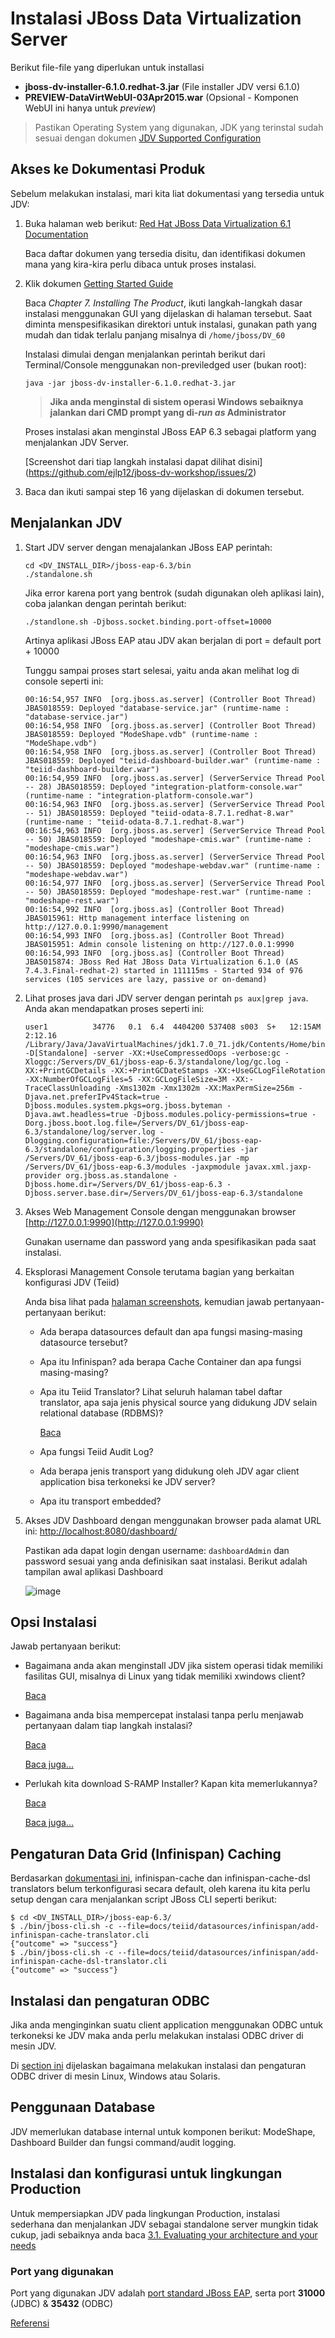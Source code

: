 # Instalasi JBoss Data Virtualization Server

Berikut file-file yang diperlukan untuk installasi

*  **jboss-dv-installer-6.1.0.redhat-3.jar** (File installer JDV versi 6.1.0)
*  **PREVIEW-DataVirtWebUI-03Apr2015.war** (Opsional - Komponen WebUI ini hanya untuk _preview_)

> Pastikan Operating System yang digunakan, JDK yang terinstal sudah sesuai dengan dokumen [JDV Supported Configuration](https://access.redhat.com/articles/703663)


## Akses ke Dokumentasi Produk

Sebelum melakukan instalasi, mari kita liat dokumentasi yang tersedia untuk JDV:

1.  Buka halaman web berikut: [Red Hat JBoss Data Virtualization 6.1 Documentation](https://access.redhat.com/documentation/en-US/Red_Hat_JBoss_Data_Virtualization/)
    
    Baca daftar dokumen yang tersedia disitu, dan identifikasi dokumen mana yang kira-kira perlu dibaca untuk proses instalasi.

2.  Klik dokumen [Getting Started Guide](https://access.redhat.com/site/documentation/en-US/Red_Hat_JBoss_Data_Virtualization/6.1/html/Getting_Started_Guide/index.html)

    Baca _Chapter 7. Installing The Product_, ikuti langkah-langkah dasar instalasi menggunakan GUI yang dijelaskan di halaman tersebut. Saat diminta menspesifikasikan direktori untuk instalasi, gunakan path yang mudah dan tidak terlalu panjang misalnya di `/home/jboss/DV_60`
    
    Instalasi dimulai dengan menjalankan perintah berikut dari Terminal/Console menggunakan non-previledged user (bukan root):
    
    ```
    java -jar jboss-dv-installer-6.1.0.redhat-3.jar
    ```
    
    > **Jika anda menginstal di sistem operasi Windows sebaiknya jalankan dari CMD prompt yang di-_run as_ Administrator**
    
    Proses instalasi akan menginstal JBoss EAP 6.3 sebagai platform yang menjalankan JDV Server.
    
    [Screenshot dari tiap langkah instalasi dapat dilihat disini] (https://github.com/ejlp12/jboss-dv-workshop/issues/2)

3.  Baca dan ikuti sampai step 16 yang dijelaskan di dokumen tersebut.

## Menjalankan JDV

1.  Start JDV server dengan menajalankan JBoss EAP perintah:

	```
	cd <DV_INSTALL_DIR>/jboss-eap-6.3/bin
	./standalone.sh
	```
	
	Jika error karena port yang bentrok (sudah digunakan oleh aplikasi lain), coba jalankan dengan perintah berikut:
	
	```
	./standlone.sh -Djboss.socket.binding.port-offset=10000
	```
	
	Artinya aplikasi JBoss EAP atau JDV akan berjalan di port = default port + 10000
	
	Tunggu sampai proses start selesai, yaitu anda akan melihat log di console seperti ini:
	
	```
	00:16:54,957 INFO  [org.jboss.as.server] (Controller Boot Thread) JBAS018559: Deployed "database-service.jar" (runtime-name : "database-service.jar")
	00:16:54,958 INFO  [org.jboss.as.server] (Controller Boot Thread) JBAS018559: Deployed "ModeShape.vdb" (runtime-name : "ModeShape.vdb")
	00:16:54,958 INFO  [org.jboss.as.server] (Controller Boot Thread) JBAS018559: Deployed "teiid-dashboard-builder.war" (runtime-name : "teiid-dashboard-builder.war")
	00:16:54,959 INFO  [org.jboss.as.server] (ServerService Thread Pool -- 28) JBAS018559: Deployed "integration-platform-console.war" (runtime-name : "integration-platform-console.war")
	00:16:54,963 INFO  [org.jboss.as.server] (ServerService Thread Pool -- 51) JBAS018559: Deployed "teiid-odata-8.7.1.redhat-8.war" (runtime-name : "teiid-odata-8.7.1.redhat-8.war")
	00:16:54,963 INFO  [org.jboss.as.server] (ServerService Thread Pool -- 50) JBAS018559: Deployed "modeshape-cmis.war" (runtime-name : "modeshape-cmis.war")
	00:16:54,963 INFO  [org.jboss.as.server] (ServerService Thread Pool -- 50) JBAS018559: Deployed "modeshape-webdav.war" (runtime-name : "modeshape-webdav.war")
	00:16:54,977 INFO  [org.jboss.as.server] (ServerService Thread Pool -- 50) JBAS018559: Deployed "modeshape-rest.war" (runtime-name : "modeshape-rest.war")
	00:16:54,992 INFO  [org.jboss.as] (Controller Boot Thread) JBAS015961: Http management interface listening on http://127.0.0.1:9990/management
	00:16:54,993 INFO  [org.jboss.as] (Controller Boot Thread) JBAS015951: Admin console listening on http://127.0.0.1:9990
	00:16:54,993 INFO  [org.jboss.as] (Controller Boot Thread) JBAS015874: JBoss Red Hat JBoss Data Virtualization 6.1.0 (AS 7.4.3.Final-redhat-2) started in 111115ms - Started 934 of 976 services (105 services are lazy, passive or on-demand)
	```
2.  Lihat proses java dari JDV server dengan perintah `ps aux|grep java`. Anda akan mendapatkan proses seperti ini:

	```
	user1          34776   0.1  6.4  4404200 537408 s003  S+   12:15AM   2:12.16 /Library/Java/JavaVirtualMachines/jdk1.7.0_71.jdk/Contents/Home/bin/java -D[Standalone] -server -XX:+UseCompressedOops -verbose:gc -Xloggc:/Servers/DV_61/jboss-eap-6.3/standalone/log/gc.log -XX:+PrintGCDetails -XX:+PrintGCDateStamps -XX:+UseGCLogFileRotation -XX:NumberOfGCLogFiles=5 -XX:GCLogFileSize=3M -XX:-TraceClassUnloading -Xms1302m -Xmx1302m -XX:MaxPermSize=256m -Djava.net.preferIPv4Stack=true -Djboss.modules.system.pkgs=org.jboss.byteman -Djava.awt.headless=true -Djboss.modules.policy-permissions=true -Dorg.jboss.boot.log.file=/Servers/DV_61/jboss-eap-6.3/standalone/log/server.log -Dlogging.configuration=file:/Servers/DV_61/jboss-eap-6.3/standalone/configuration/logging.properties -jar /Servers/DV_61/jboss-eap-6.3/jboss-modules.jar -mp /Servers/DV_61/jboss-eap-6.3/modules -jaxpmodule javax.xml.jaxp-provider org.jboss.as.standalone -Djboss.home.dir=/Servers/DV_61/jboss-eap-6.3 -Djboss.server.base.dir=/Servers/DV_61/jboss-eap-6.3/standalone
	```
	
3.  Akses Web Management Console dengan menggunakan browser [http://127.0.0.1:9990](http://127.0.0.1:9990)
	
	Gunakan username dan password yang anda spesifikasikan pada saat instalasi.

4.  Eksplorasi Management Console terutama bagian yang berkaitan konfigurasi JDV (Teiid)
   
    Anda bisa lihat pada [halaman screenshots](https://github.com/ejlp12/jboss-dv-workshop/issues/13), kemudian jawab pertanyaan-pertanyaan berikut:

    * Ada berapa datasources default dan apa fungsi masing-masing datasource tersebut?
    * Apa itu Infinispan? ada berapa Cache Container dan apa fungsi masing-masing?
    * Apa itu Teiid Translator? Lihat seluruh halaman tabel daftar translator, apa saja jenis physical source yang didukung JDV selain relational database (RDBMS)? 
    
      [Baca](https://access.redhat.com/documentation/en-US/Red_Hat_JBoss_Data_Virtualization/6.1/html/Installation_Guide/appe-Configuration_Information.html#Supported_Data_Sources_and_Translators)
      
    * Apa fungsi Teiid Audit Log?
    * Ada berapa jenis transport yang didukung oleh JDV agar client application bisa terkoneksi ke JDV server?
    * Apa itu transport embedded?
    
5.  Akses JDV Dashboard dengan menggunakan browser pada alamat URL ini: [http://localhost:8080/dashboard/](http://localhost:8080/dashboard/)

    Pastikan ada dapat login dengan username: `dashboardAdmin` dan password sesuai yang anda definisikan saat instalasi. Berikut adalah tampilan awal aplikasi Dashboard

	![image](https://cloud.githubusercontent.com/assets/3068071/7459511/b6c2549c-f2c6-11e4-90f4-bbece137f33a.png)
	
## Opsi Instalasi

Jawab pertanyaan berikut:

 *  Bagaimana anda akan menginstall JDV jika sistem operasi tidak memiliki fasilitas GUI, misalnya di Linux yang tidak memiliki xwindows client?
 
    [Baca](https://access.redhat.com/documentation/en-US/Red_Hat_JBoss_Data_Virtualization/6.1/html/Installation_Guide/Installing_JBoss_Data_Virtualization_Using_Text_Based_Installer.html)

 *  Bagaimana anda bisa mempercepat instalasi tanpa perlu menjawab pertanyaan dalam tiap langkah instalasi?
    
    [Baca](https://access.redhat.com/documentation/en-US/Red_Hat_JBoss_Data_Virtualization/6.1/html/Installation_Guide/chap-Installing_the_Product.html#Red_Hat_JBoss_Data_Virtualization_Installation_Methods)

	[Baca juga...](https://access.redhat.com/documentation/en-US/Red_Hat_JBoss_Data_Virtualization/6.1/html/Installation_Guide/chap-Automated_Installation.html#Automated_Installation)

 *  Perlukah kita download S-RAMP Installer? Kapan kita memerlukannya?

    [Baca](https://access.redhat.com/documentation/en-US/Red_Hat_JBoss_Data_Virtualization/6.1/html/Installation_Guide/The_S-RAMP_Installer.html)

    [Baca juga...](https://access.redhat.com/documentation/en-US/Red_Hat_JBoss_Data_Virtualization/6.1/html/Development_Guide_Volume_2_Governance/chap-Governance_Overview.html)

  
## Pengaturan Data Grid (Infinispan) Caching 

Berdasarkan [dokumentasi ini](https://access.redhat.com/documentation/en-US/Red_Hat_JBoss_Data_Virtualization/6.1/html/Installation_Guide/chap-Installing_JBoss_Data_Grid_Caching.html#Configure_JBoss_Data_Grid_Adaptors), infinispan-cache dan infinispan-cache-dsl translators belum terkonfigurasi secara default, oleh karena itu kita perlu setup dengan cara menjalankan script JBoss CLI seperti berikut:

```
$ cd <DV_INSTALL_DIR>/jboss-eap-6.3/
$ ./bin/jboss-cli.sh -c --file=docs/teiid/datasources/infinispan/add-infinispan-cache-translator.cli
{"outcome" => "success"}
$ ./bin/jboss-cli.sh -c --file=docs/teiid/datasources/infinispan/add-infinispan-cache-dsl-translator.cli
{"outcome" => "success"}
```

## Instalasi dan pengaturan ODBC

Jika anda menginginkan suatu client application menggunakan ODBC untuk terkoneksi ke JDV maka anda perlu melakukan instalasi ODBC driver di mesin JDV. 

Di [section ini](https://access.redhat.com/documentation/en-US/Red_Hat_JBoss_Data_Virtualization/6.1/html/Installation_Guide/chap-ODBC_Support.html) dijelaskan bagaimana melakukan instalasi dan pengaturan ODBC driver di mesin Linux, Windows atau Solaris.

## Penggunaan Database

JDV memerlukan database internal untuk komponen berikut: ModeShape,  Dashboard Builder dan fungsi command/audit logging.


## Instalasi dan konfigurasi untuk lingkungan Production

Untuk mempersiapkan JDV pada lingkungan Production, instalasi sederhana dan menjalankan JDV sebagai standalone server mungkin tidak cukup, jadi sebaiknya anda baca [3.1. Evaluating your architecture and your needs](https://access.redhat.com/documentation/en-US/Red_Hat_JBoss_Data_Virtualization/6.1/html/Installation_Guide/chap-Platform_requirements.html#Evaluating_your_architecture_and_your_needs)

### Port yang digunakan

Port yang digunakan JDV adalah [port standard JBoss EAP](https://access.redhat.com/documentation/en-US/JBoss_Enterprise_Application_Platform/6/html/Administration_and_Configuration_Guide/Network_Ports_Used_By_JBoss_Enterprise_Application_Platform_62.html), serta port **31000** (JDBC) & **35432** (ODBC)

[Referensi](https://access.redhat.com/documentation/en-US/Red_Hat_JBoss_Data_Virtualization/6.1/html/Administration_and_Configuration_Guide/Ports_Used_by_Red_Hat_JBoss_Data_Virtualization.html)

